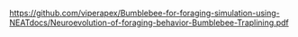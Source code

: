 https://github.com/viperapex/Bumblebee-for-foraging-simulation-using-NEATdocs/Neuroevolution-of-foraging-behavior-Bumblebee-Traplining.pdf
